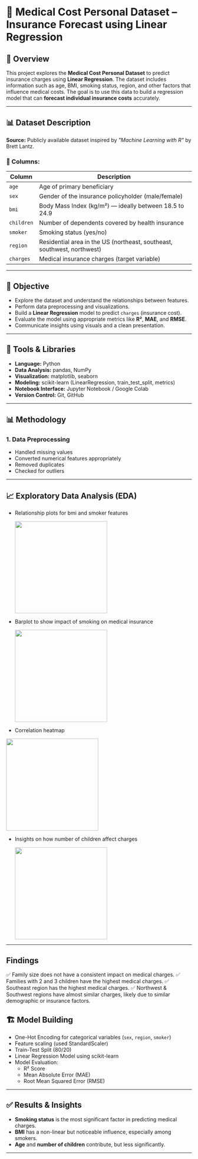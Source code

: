 # 🏥 Medical Cost Personal Dataset – Insurance Forecast using Linear Regression

## 📌 Overview

This project explores the **Medical Cost Personal Dataset** to predict insurance charges using **Linear Regression**. The dataset includes information such as age, BMI, smoking status, region, and other factors that influence medical costs. The goal is to use this data to build a regression model that can **forecast individual insurance costs** accurately.

---

## 📊 Dataset Description

**Source:** Publicly available dataset inspired by *"Machine Learning with R"* by Brett Lantz.

### 🔢 Columns:
| Column     | Description |
|------------|-------------|
| `age`      | Age of primary beneficiary |
| `sex`      | Gender of the insurance policyholder (male/female) |
| `bmi`      | Body Mass Index (kg/m²) — ideally between 18.5 to 24.9 |
| `children` | Number of dependents covered by health insurance |
| `smoker`   | Smoking status (yes/no) |
| `region`   | Residential area in the US (northeast, southeast, southwest, northwest) |
| `charges`  | Medical insurance charges (target variable) |

---

## 🎯 Objective

- Explore the dataset and understand the relationships between features.
- Perform data preprocessing and visualizations.
- Build a **Linear Regression** model to predict `charges` (insurance cost).
- Evaluate the model using appropriate metrics like **R²**, **MAE**, and **RMSE**.
- Communicate insights using visuals and a clean presentation.

---

## 🧰 Tools & Libraries

- **Language:** Python
- **Data Analysis:** pandas, NumPy
- **Visualization:** matplotlib, seaborn
- **Modeling:** scikit-learn (LinearRegression, train_test_split, metrics)
- **Notebook Interface:** Jupyter Notebook / Google Colab
- **Version Control:** Git, GitHub

---

## 📊 Methodology

### 1. Data Preprocessing
- Handled missing values
- Converted numerical features appropriately
- Removed duplicates
- Checked for outliers

---

## 📈 Exploratory Data Analysis (EDA)

- Relationship plots for bmi and smoker features

  <img src="https://github.com/user-attachments/assets/871fea5d-02e1-4ef1-ad34-aa4a50f6e6fd" height="250" />


  
- Barplot to show impact of smoking on medical insurance

  <img src="https://github.com/user-attachments/assets/569abf4d-b9f0-4839-8d3d-112af97e50ed" height="250" />



- Correlation heatmap

<img src="https://github.com/user-attachments/assets/63f4aed2-1f78-450e-9c5e-574579abc694" height="250" />
  
- Insights on how  number of children affect charges

  <img src="https://github.com/user-attachments/assets/931d1342-281f-429c-88a0-8b6ad1e4c13fr" height="250" />
  

---

##     Findings

✅ Family size does not have a consistent impact on medical charges.
✅ Families with 2 and 3 children have the highest medical charges.
✅ Southeast region has the highest medical charges.
✅ Northwest & Southwest regions have almost similar charges, likely due to similar demographic or insurance factors.

## 🏗️ Model Building

- One-Hot Encoding for categorical variables (`sex`, `region`, `smoker`)
- Feature scaling (used StandardScaler)
- Train-Test Split (80/20)
- Linear Regression Model using scikit-learn
- Model Evaluation:
  - R² Score
  - Mean Absolute Error (MAE)
  - Root Mean Squared Error (RMSE)

---

## ✅ Results & Insights

- **Smoking status** is the most significant factor in predicting medical charges.
- **BMI** has a non-linear but noticeable influence, especially among smokers.
- **Age** and **number of children** contribute, but less significantly.

---




